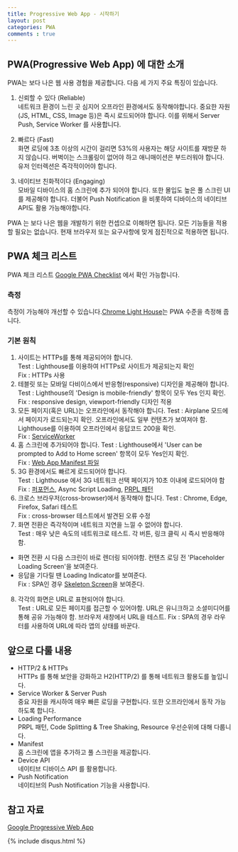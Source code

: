 ```yaml
---
title: Progressive Web App - 시작하기
layout: post
categories: PWA
comments : true
---
```


## PWA(Progressive Web App) 에 대한 소개
PWA는 보다 나은 웹 사용 경험을 제공합니다. 다음 세 가지 주요 특징이 있습니다.

1. 신뢰할 수 있다 (Reliable)  
네트워크 환경이 느린 곳 심지어 오프라인 환경에서도 동작해야합니다. 중요한 자원(JS, HTML, CSS, Image 등)은 즉시 로드되어야 합니다. 이를 위해서 Server Push, Service Worker 를 사용합니다.

2. 빠르다 (Fast)  
화면 로딩에 3초 이상의 시간이 걸리면 53%의 사용자는 해당 사이트를 재방문 하지 않습니다. 버벅이는 스크롤링이 없어야 하고 애니매이션은 부드러워야 합니다. 유저 인터렉션은 즉각적이어야 합니다.

3. 네이티브 친화적이다 (Engaging)  
모바일 디바이스의 홈 스크린에 추가 되어야 합니다. 또한 몰입도 높은 풀 스크린 UI를 제공해야 합니다. 더불어 Push Notification 을 비롯하여 디바이스의 네이티브 API도 활용 가능해야합니다.

PWA 는 보다 나은 웹을 개발하기 위한 컨셉으로 이해하면 됩니다. 모든 기능들을 적용할 필요는 없습니다. 현재 브라우저 또는 요구사항에 맞게 점진적으로 적용하면 됩니다.

## PWA 체크 리스트

PWA 체크 리스트 [Google PWA Checklist](https://developers.google.com/web/progressive-web-apps/checklist) 에서 확인 가능합니다.

### 측정
측정이 가능해야 개선할 수 있습니다.[Chrome Light House](https://developers.google.com/web/tools/lighthouse/)는 PWA 수준을 측정해 줍니다.

### 기본 원칙
1. 사이트는 HTTPs를 통해 제공되어야 합니다.  
Test : Lighthouse를 이용하여 HTTPs로 사이트가 제공되는지 확인  
Fix : HTTPs 사용
2. 테블릿 또는 모바일 다비이스에서 반응형(responsive) 디자인을 제공해야 합니다.  
Test : Lighthouse의 'Design is mobile-friendly' 항목이 모두 Yes 인지 확인.  
Fix : responsive design, viewport-friendly 디자인 적용
3. 모든 페이지(혹은 URL)는 오프라인에서 동작해야 합니다.
Test : Airplane 모드에서 페이지가 로드되는지 확인. 오프라인에서도 일부 컨텐츠가 보여져야 함. Lighthouse를 이용하여 오프라인에서 응답코드 200을 확인.  
Fix : [ServiceWorker](https://developers.google.com/web/fundamentals/primers/service-workers/)
4. 홈 스크린에 추가되어야 합니다.
Test : Lighthouse에서 'User can be prompted to Add to Home screen' 항목이 모두 Yes인지 확인.  
Fix : [Web App Manifest 파일](https://developers.google.com/web/fundamentals/web-app-manifest/)
5. 3G 환경에서도 빠르게 로드되어야 합니다.  
Test : Lighthouse 에서 3G 네트워크 선택 페이지가 10초 이내에 로드되어야 함  
Fix : [퍼포먼스](https://developers.google.com/web/fundamentals/performance/rail), Async Script Loading, [PRPL 패턴](https://developers.google.com/web/fundamentals/performance/prpl-pattern/)
6. 크로스 브라우저(cross-browser)에서 동작해야 합니다.
Test : Chrome, Edge, Firefox, Safari 테스트  
Fix : cross-browser 테스트에서 발견된 오류 수정
7. 화면 전환은 즉각적이며 네트워크 지연을 느낄 수 없어야 합니다.  
Test : 매우 낮은 속도의 네트워크로 테스트. 각 버튼, 링크 클릭 시 즉시 반응해야함.  
  - 화면 전환 시 다음 스크린이 바로 렌더링 되어야함. 컨텐츠 로딩 전 'Placeholder Loading Screen'을 보여준다.  
  - 응답을 기다릴 땐 Loading Indicator를 보여준다.  
Fix : SPA인 경우 [Skeleton Screen](http://hannahatkin.com/skeleton-screens/)을 보여준다.  
8. 각각의 화면은 URL로 표현되어야 합니다.  
Test : URL로 모든 페이지를 접근할 수 있어야함. URL은 유니크하고 소셜미디어를 통해 공유 가능해야 함. 브라우저 새창에서 URL을 테스트.
Fix : SPA의 경우 라우터를 사용하여 URL에 따라 앱의 상태를 바꾼다.

## 앞으로 다룰 내용
- HTTP/2 & HTTPs  
HTTPs 를 통해 보안을 강화하고 H2(HTTP/2) 를 통해 네트워크 활용도를 높입니다.
- Service Worker & Server Push  
중요 자원을 캐시하여 매우 빠른 로딩을 구현합니다. 또한 오프라인에서 동작 가능하도록 합니다.
- Loading Performance  
PRPL 패턴, Code Splitting & Tree Shaking, Resource 우선순위에 대해 다룹니다.
- Manifest  
홈 스크린에 앱을 추가하고 풀 스크린을 제공합니다.
- Device API  
네이티브 디바이스 API 를 활용합니다.
- Push Notification  
네이티브의 Push Notification 기능을 사용합니다.

## 참고 자료
[Google Progressive Web App](https://developers.google.com/web/progressive-web-apps/)

{% include disqus.html %}

